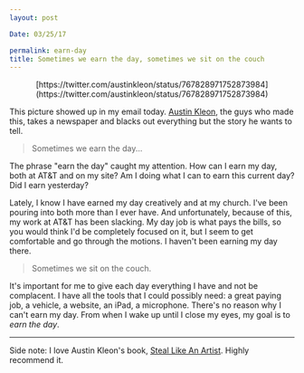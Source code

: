 ```yaml
---
layout: post

Date: 03/25/17

permalink: earn-day
title: Sometimes we earn the day, sometimes we sit on the couch
---
```


<center>[https://twitter.com/austinkleon/status/767828971752873984](https://twitter.com/austinkleon/status/767828971752873984)</center>

This picture showed up in my email today. [Austin Kleon][1], the guys who made this, takes a newspaper and blacks out everything but the story he wants to tell.

> Sometimes we earn the day...

The phrase "earn the day" caught my attention. How can I earn my day, both at AT&T and on my site? Am I doing what I can to earn this current day? Did I earn yesterday?

Lately, I know I have earned my day creatively and at my church. I've been pouring into both more than I ever have. And unfortunately, because of this, my work at AT&T has been slacking. My day job is what pays the bills, so you would think I'd be completely focused on it, but I seem to get comfortable and go through the motions. I haven't been earning my day there.

> Sometimes we sit on the couch.

It's important for me to give each day everything I have and not be complacent. I have all the tools that I could possibly need: a great paying job, a vehicle, a website, an iPad, a microphone. There's no reason why I can't earn my day. From when I wake up until I close my eyes, my goal is to *earn the day*.

- - -

Side note: I love Austin Kleon's book, [Steal Like An Artist][2]. Highly recommend it. 

[1]:	http://austinkleon.com/about/
[2]:	http://austinkleon.com/steal/